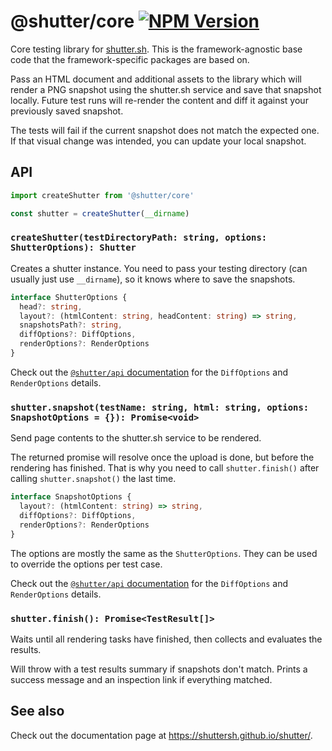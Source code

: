 # @shutter/core [![NPM Version](https://img.shields.io/npm/v/@shutter/core.svg)](https://www.npmjs.com/package/@shutter/core)

Core testing library for [shutter.sh](https://shutter.sh). This is the framework-agnostic base code that the framework-specific packages are based on.

Pass an HTML document and additional assets to the library which will render a PNG snapshot using the shutter.sh service and save that snapshot locally. Future test runs will re-render the content and diff it against your previously saved snapshot.

The tests will fail if the current snapshot does not match the expected one. If that visual change was intended, you can update your local snapshot.


## API

```ts
import createShutter from '@shutter/core'

const shutter = createShutter(__dirname)
```

### `createShutter(testDirectoryPath: string, options: ShutterOptions): Shutter`

Creates a shutter instance. You need to pass your testing directory (can usually just use `__dirname`), so it knows where to save the snapshots.

```ts
interface ShutterOptions {
  head?: string,
  layout?: (htmlContent: string, headContent: string) => string,
  snapshotsPath?: string,
  diffOptions?: DiffOptions,
  renderOptions?: RenderOptions
}
```

Check out the [`@shutter/api` documentation](../api/README.md) for the `DiffOptions` and `RenderOptions` details.

### `shutter.snapshot(testName: string, html: string, options: SnapshotOptions = {}): Promise<void>`

Send page contents to the shutter.sh service to be rendered.

The returned promise will resolve once the upload is done, but before the rendering has finished. That is why you need to call `shutter.finish()` after calling `shutter.snapshot()` the last time.

```ts
interface SnapshotOptions {
  layout?: (htmlContent: string) => string,
  diffOptions?: DiffOptions,
  renderOptions?: RenderOptions
}
```

The options are mostly the same as the `ShutterOptions`. They can be used to override the options per test case.

Check out the [`@shutter/api` documentation](../api/README.md) for the `DiffOptions` and `RenderOptions` details.

### `shutter.finish(): Promise<TestResult[]>`

Waits until all rendering tasks have finished, then collects and evaluates the results.

Will throw with a test results summary if snapshots don't match. Prints a success message and an inspection link if everything matched.

## See also

Check out the documentation page at <https://shuttersh.github.io/shutter/>.
